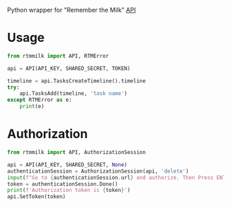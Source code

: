 Python wrapper for "Remember the Milk" [API](https://www.rememberthemilk.com/services/api/)

# Usage
```python
from rtmmilk import API, RTMError

api = API(API_KEY, SHARED_SECRET, TOKEN)

timeline = api.TasksCreateTimeline().timeline
try:
    api.TasksAdd(timeline, 'task name')
except RTMError as e:
    print(e)
```

# Authorization
```python
from rtmmilk import API, AuthorizationSession

api = API(API_KEY, SHARED_SECRET, None)
authenticationSession = AuthorizationSession(api, 'delete')
input(f"Go to {authenticationSession.url} and authorize. Then Press ENTER")
token = authenticationSession.Done()
print(f'Authorization token is {token}')
api.SetToken(token)
```
